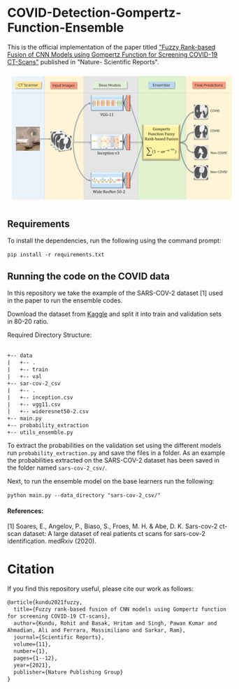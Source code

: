 # COVID-Detection-Gompertz-Function-Ensemble
This is the official implementation of the paper titled ["Fuzzy Rank-based Fusion of CNN Models using Gompertz Function for Screening COVID-19 CT-Scans"](https://doi.org/10.1038/s41598-021-93658-y) published in "Nature- Scientific Reports".

<img src="/overall.png" style="margin: 10px;">

## Requirements

To install the dependencies, run the following using the command prompt:

`pip install -r requirements.txt`

## Running the code on the COVID data
In this repository we take the example of the SARS-COV-2 dataset [1] used in the paper to run the ensemble codes.

Download the dataset from [Kaggle](https://www.kaggle.com/plameneduardo/sarscov2-ctscan-dataset) and split it into train and validation sets in 80-20 ratio.

Required Directory Structure:
```

+-- data
|   +-- .
|   +-- train
|   +-- val
+-- sar-cov-2_csv
|   +-- .
|   +-- inception.csv
|   +-- vgg11.csv
|   +-- wideresnet50-2.csv
+-- main.py
+-- probability_extraction
+-- utils_ensemble.py

```
To extract the probabilities on the validation set using the different models run `probability_extraction.py` and save the files in a folder. As an example the probabilities extracted on the SARS-COV-2 dataset has been saved in the folder named `sars-cov-2_csv/`.

Next, to run the ensemble model on the base learners run the following:

`python main.py --data_directory "sars-cov-2_csv/"`

#### References:
[1] Soares, E., Angelov, P., Biaso, S., Froes, M. H. & Abe, D. K. Sars-cov-2 ct-scan dataset: A large dataset of real patients ct scans for sars-cov-2 identification. medRxiv (2020).

# Citation
If you find this repository useful, please cite our work as follows:
```
@article{kundu2021fuzzy,
  title={Fuzzy rank-based fusion of CNN models using Gompertz function for screening COVID-19 CT-scans},
  author={Kundu, Rohit and Basak, Hritam and Singh, Pawan Kumar and Ahmadian, Ali and Ferrara, Massimiliano and Sarkar, Ram},
  journal={Scientific Reports},
  volume={11},
  number={1},
  pages={1--12},
  year={2021},
  publisher={Nature Publishing Group}
}
```
